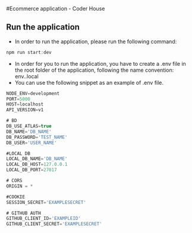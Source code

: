 #Ecommerce application - Coder House

## Run the application

* In order to run the application, please run the following command:

```JavaScript
npm run start:dev
```

* In order for you to run the application, you have to create a .env file in the root folder of the application, following the name convention: env.<environment>.local
* You can use the following snippet as an example of .env file.

```JavaScript
NODE_ENV=development
PORT=5000
HOST=localhost
API_VERSION=v1

# BD
DB_USE_ATLAS=true
DB_NAME='DB_NAME'
DB_PASSWORD='TEST_NAME'
DB_USER='USER_NAME'

#LOCAL DB
LOCAL_DB_NAME='DB_NAME'
LOCAL_DB_HOST=127.0.0.1
LOCAL_DB_PORT=27017

# CORS
ORIGIN = *

#COOKIE
SESSION_SECRET='EXAMPLESECRET'

# GITHUB AUTH
GITHUB_CLIENT_ID='EXAMPLEID'
GITHUB_CLIENT_SECRET='EXAMPLESECRET'
```